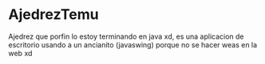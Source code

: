 # AjedrezTemu
Ajedrez que porfin lo estoy terminando en java xd, es una aplicacion de escritorio usando a un ancianito (javaswing) porque no se hacer weas en la web xd

